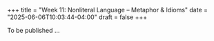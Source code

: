 +++
title = "Week 11: Nonliteral Language – Metaphor & Idioms"
date = "2025-06-06T10:03:44-04:00"
draft = false
+++


To be published ...




<!--
## 📘 Overview

This week, we explore how people process language that **doesn’t mean exactly what it says**, including metaphors, idioms, and metonymy. We’ll review theoretical models, evidence from behavioral and neuroscience studies, and the role of **context** and **embodied cognition** in interpreting figurative expressions.

---

## 🧠 Core Concepts

### Types of Nonliteral Language

- **Metaphor**: "My lawyer is a shark."
- **Metonymy**: "The White House issued a statement."
- **Idioms**: "Kick the bucket", "Spill the beans"
- **Underspecified expressions**: Ambiguity invites inferencing.

---

### The Standard Pragmatic View

- **Literal meaning first**, then **nonliteral reinterpretation** if needed.
- Comprehension involves:
  1. Accessing literal meaning
  2. Detecting anomaly or inconsistency
  3. Reanalyzing to arrive at nonliteral interpretation
- Challenge: Empirical evidence shows **figurative meaning can be accessed directly** in context:contentReference[oaicite:0]{index=0}.

---

### The Career of Metaphor Hypothesis

- Metaphors evolve with familiarity:
  - **Novel metaphors** require comparison and mapping.
  - **Conventional metaphors** are processed more like **categorical statements**.
- E.g., "The mind is a computer" (novel) → "He’s burning the candle at both ends" (conventional):contentReference[oaicite:1]{index=1}.

---

### Embodied Cognition and Metaphor

- Understanding metaphors may involve **sensorimotor systems**.
- "Grasping the idea" may activate **grasping-related motor areas** in the brain.
- Suggests **semantic processing is grounded in perception and action** systems.

---

### Idioms and Frozen Metaphors

- Idioms have **fixed forms and meanings**, often processed as **chunks**.
- Processing depends on:
  - **Transparency** (How easily literal meaning suggests figurative meaning)
  - **Familiarity**
- Can be stored **lexically** or **constructed compositionally** depending on usage.

---

### Neural Basis of Figurative Language

- fMRI and ERP studies show:
  - **Right hemisphere** more involved in novel metaphor and joke processing.
  - **Left hemisphere** handles conventionalized expressions.
- Brain areas involved: **Inferior frontal gyrus**, **posterior temporal lobe**, **motor cortex** (for embodied metaphors):contentReference[oaicite:2]{index=2}.

---

## 📚 Reading

- Traxler (2012), Chapter 7: *Nonliteral Language Processing* (pp. 267–297)

---

## 🏷️ Key Terms

| Term | Definition |
|------|------------|
| **Metaphor** | Understanding one thing in terms of another |
| **Metonymy** | Referring to something by a related concept |
| **Idiom** | Fixed phrase with figurative meaning |
| **Embodied Cognition** | Idea that understanding is grounded in physical experience |
| **Career of Metaphor** | Development from novel to conventional metaphor usage |

---

## 🧪 In-Class Activities

### 🎭 Metaphor Generation Game

- Pairs generate metaphors for abstract concepts like **time**, **emotion**, **power**.
- Class votes on which are **conventional**, **novel**, or **mixed**.

### 🧩 Idiom Matching Task

- Students match idioms with their literal equivalents and explain **transparency**.
- Discussion: Are idioms stored or interpreted on the fly?

### 🧠 Embodiment Demonstration

- Students read sentences like “She grasped the concept” or “He kicked the idea around.”
- Reflect on physical sensations or imagery involved in interpretation.

---

## ❓ Self-Check Questions

1. How does the Standard Pragmatic View explain figurative language processing?
2. What does the Career of Metaphor hypothesis predict about metaphor familiarity?
3. How does embodied cognition challenge traditional views of language processing?
4. What brain areas are involved in metaphor and idiom comprehension?

---

## 🧩 Practice Prompt

> Sentence: “She broke the ice with a joke.”  
> - What type of nonliteral language is this?
> - Is this a conventional or novel use?
> - What mental processes are involved in understanding it?

---

## 🔁 Related Topics

- Week 10: *Dialogue and Pragmatics*
- Week 12: *Language Development – Word Learning and Meaning*

-->
